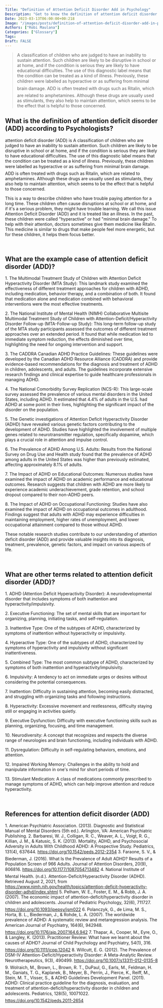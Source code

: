 ```yaml
---
Title: "Definition of Attention Deficit Disorder Add in Psychology"
Description: "Get to know the definition of attention deficit disorder add according to psychologists."
Date: 2023-03-13T06:00:00+00:218
Image: "/images/posts/definition-of-attention-deficit-disorder-add-in-psychology.jpg"
Authors: ["Robi Maulana"]
Categories: ["Glossary"]
Tags: 
Draft: FALSE
---
```





> A classification of children who are judged to have an inability to sustain attention. Such children are likely to be disruptive in school or at home, and if the condition is serious they are likely to have educational difficulties. The use of this diagnostic label means that the condition can be treated as a kind of illness. Previously, these children were labelled as hyperactive or as suffering from minimal brain damage. ADD is often treated with drugs such as Ritalin, which are related to amphetamines. Although these drugs are usually used as stimulants, they also help to maintain attention, which seems to be the effect that is helpful to those concerned.

## What is the definition of attention deficit disorder (ADD) according to Psychologists?

attention deficit disorder (ADD) is A classification of children who are judged to have an inability to sustain attention. Such children are likely to be disruptive in school or at home, and if the condition is serious they are likely to have educational difficulties. The use of this diagnostic label means that the condition can be treated as a kind of illness. Previously, these children were labelled as hyperactive or as suffering from minimal brain damage. ADD is often treated with drugs such as Ritalin, which are related to amphetamines. Although these drugs are usually used as stimulants, they also help to maintain attention, which seems to be the effect that is helpful to those concerned.

This is a way to describe children who have trouble paying attention for a long time. These children often cause disruptions at school or at home, and if it's a serious problem, they might have trouble learning. We call this issue Attention Deficit Disorder (ADD) and it is treated like an illness. In the past, these children were called "hyperactive" or had "minimal brain damage." To help with their attention, doctors sometimes give them medicine like Ritalin. This medicine is similar to drugs that make people feel more energetic, but for these children, it helps them focus better.

 

## What are the example case of attention deficit disorder (ADD)?

1\. The Multimodal Treatment Study of Children with Attention Deficit Hyperactivity Disorder (MTA Study): This landmark study examined the effectiveness of different treatment approaches for children with ADHD, including medication, behavior therapy, and a combination of both. It found that medication alone and medication combined with behavioral interventions were the most effective treatments.

2\. The National Institute of Mental Health (NIMH) Collaborative Multisite Multimodal Treatment Study of Children with Attention-Deficit/Hyperactivity Disorder Follow-up (MTA-Follow-up Study): This long-term follow-up study of the MTA study participants assessed the outcomes of different treatment approaches over an extended period. It found that while medication led to immediate symptom reduction, the effects diminished over time, highlighting the need for ongoing intervention and support.

3\. The CADDRA Canadian ADHD Practice Guidelines: These guidelines were developed by the Canadian ADHD Resource Alliance (CADDRA) and provide evidence-based recommendations for the diagnosis and treatment of ADHD in children, adolescents, and adults. The guidelines incorporate extensive research findings and clinical expertise to guide healthcare professionals in managing ADHD.

4\. The National Comorbidity Survey Replication (NCS-R): This large-scale survey assessed the prevalence of various mental disorders in the United States, including ADHD. It estimated that 4.4% of adults in the U.S. had ADHD at some point in their lives, highlighting the significant impact of the disorder on the population.

5\. The Genetic investigations of Attention Deficit Hyperactivity Disorder (ADHD) have revealed various genetic factors contributing to the development of ADHD. Studies have highlighted the involvement of multiple genes related to neurotransmitter regulation, specifically dopamine, which plays a crucial role in attention and impulse control.

6\. The Prevalence of ADHD Among U.S. Adults: Results from the National Survey on Drug Use and Health study found that the prevalence of ADHD among adults in the United States was higher than previously estimated, affecting approximately 8.1% of adults.

7\. The Impact of ADHD on Educational Outcomes: Numerous studies have examined the impact of ADHD on academic performance and educational outcomes. Research suggests that children with ADHD are more likely to experience academic underachievement, grade retention, and school dropout compared to their non-ADHD peers.

8\. The Impact of ADHD on Occupational Functioning: Studies have also examined the impact of ADHD on occupational outcomes in adulthood. Findings suggest that adults with ADHD may experience difficulties in maintaining employment, higher rates of unemployment, and lower occupational attainment compared to those without ADHD.

These notable research studies contribute to our understanding of attention deficit disorder (ADD) and provide valuable insights into its diagnosis, treatment, prevalence, genetic factors, and impact on various aspects of life.

 

## What are other terms related to attention deficit disorder (ADD)?

1\. ADHD (Attention Deficit Hyperactivity Disorder): A neurodevelopmental disorder that includes symptoms of both inattention and hyperactivity/impulsivity.

2\. Executive Functioning: The set of mental skills that are important for organizing, planning, initiating tasks, and self-regulation.

3\. Inattentive Type: One of the subtypes of ADHD, characterized by symptoms of inattention without hyperactivity or impulsivity.

4\. Hyperactive Type: One of the subtypes of ADHD, characterized by symptoms of hyperactivity and impulsivity without significant inattentiveness.

5\. Combined Type: The most common subtype of ADHD, characterized by symptoms of both inattention and hyperactivity/impulsivity.

6\. Impulsivity: A tendency to act on immediate urges or desires without considering the potential consequences.

7\. Inattention: Difficulty in sustaining attention, becoming easily distracted, and struggling with organizing tasks and following instructions.

8\. Hyperactivity: Excessive movement and restlessness, difficulty staying still or engaging in activities quietly.

9\. Executive Dysfunction: Difficulty with executive functioning skills such as planning, organizing, focusing, and time management.

10\. Neurodiversity: A concept that recognizes and respects the diverse range of neurologies and brain functioning, including individuals with ADHD.

11\. Dysregulation: Difficulty in self-regulating behaviors, emotions, and attention.

12\. Impaired Working Memory: Challenges in the ability to hold and manipulate information in one's mind for short periods of time.

13\. Stimulant Medication: A class of medications commonly prescribed to manage symptoms of ADHD, which can help improve attention and reduce hyperactivity.

 

## References for attention deficit disorder (ADD)

1\. American Psychiatric Association. (2013). Diagnostic and Statistical Manual of Mental Disorders (5th ed.). Arlington, VA: American Psychiatric Publishing. 2. Barbaresi, W. J., Colligan, R. C., Weaver, A. L., Voigt, R. G., Killian, J. M., & Katusic, S. K. (2013). Mortality, ADHD, and Psychosocial Adversity in Adults With Childhood ADHD: A Prospective Study. Pediatrics, 131(4), 637644. https://doi.org/10.1542/peds.2012-2354 3. Faraone, S. V., & Biederman, J. (2016). What Is the Prevalence of Adult ADHD? Results of a Population Screen of 966 Adults. Journal of Attention Disorders, 20(9), 806816. https://doi.org/10.1177/1087054713482 4. National Institute of Mental Health. (n.d.). Attention-Deficit/Hyperactivity Disorder (ADHD). Retrieved August 2, 2021, from https://www.nimh.nih.gov/health/topics/attention-deficit-hyperactivity-disorder-adhd/index.shtml 5. Pelham, W. E., Foster, E. M., & Robb, J. A. (2007). The economic impact of attention-deficit/hyperactivity disorder in children and adolescents. Journal of Pediatric Psychology, 32(6), 711727. https://doi.org/10.1093/jpepsy/jsm022 6. Polanczyk, G., de Lima, M. S., Horta, B. L., Biederman, J., & Rohde, L. A. (2007). The worldwide prevalence of ADHD: A systematic review and metaregression analysis. The American Journal of Psychiatry, 164(6), 942948. https://doi.org/10.1176/ajp.2007.164.6.942 7. Thapar, A., Cooper, M., Eyre, O., & Langley, K. (2013). Practitioner Review: What have we learnt about the causes of ADHD? Journal of Child Psychology and Psychiatry, 54(1), 316. https://doi.org/10.1111/jcpp.12042 8. Willcutt, E. G. (2012). The Prevalence of DSM-IV Attention-Deficit/Hyperactivity Disorder: A Meta-Analytic Review. Neurotherapeutics, 9(3), 490499. https://doi.org/10.1007/s13311-012-0135-8 9. Wolraich, M., Brown, L., Brown, R. T., DuPaul, G., Earls, M., Feldman, H. M., Ganiats, T. G., Kaplanek, B., Meyer, B., Perrin, J., Pierce, K., Reiff, M., Stein, M. T., Visser, S., & ADHD Guidelines Development Panel. (2011). ADHD: Clinical practice guideline for the diagnosis, evaluation, and treatment of attention-deficit/hyperactivity disorder in children and adolescents. Pediatrics, 128(5), 10071022. https://doi.org/10.1542/peds.2011-2654
